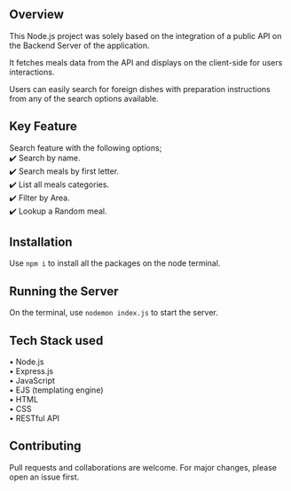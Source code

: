 ## Overview

This Node.js project was solely based on the integration of a public API on the Backend Server of the application.

It fetches meals data from the API and displays on the client-side for users interactions.

Users can easily search for foreign dishes with preparation instructions from any of the search options available.

## Key Feature

Search feature with the following options;  
    ✔️  Search by name.  
    ✔️  Search meals by first letter.  
    ✔️  List all meals categories.  
    ✔️  Filter by Area.  
    ✔️  Lookup a Random meal.

## Installation

Use `npm i` to install all the packages on the node terminal.

## Running the Server

On the terminal, use `nodemon index.js` to start the server.

## Tech Stack used  

• Node.js  
• Express.js  
• JavaScript  
• EJS (templating engine)  
• HTML  
• CSS  
• RESTful API

## Contributing

Pull requests and collaborations are welcome. For major changes, please open an issue first.
